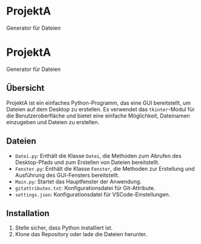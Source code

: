 # ProjektA
 Generator für Dateien
# ProjektA

Generator für Dateien

## Übersicht

ProjektA ist ein einfaches Python-Programm, das eine GUI bereitstellt, um Dateien auf dem Desktop zu erstellen. Es verwendet das `tkinter`-Modul für die Benutzeroberfläche und bietet eine einfache Möglichkeit, Dateinamen einzugeben und Dateien zu erstellen.

## Dateien

- `Datei.py`: Enthält die Klasse `Datei`, die Methoden zum Abrufen des Desktop-Pfads und zum Erstellen von Dateien bereitstellt.
- `Fenster.py`: Enthält die Klasse `Fenster`, die Methoden zur Erstellung und Ausführung des GUI-Fensters bereitstellt.
- `Main.py`: Startet das Hauptfenster der Anwendung.
- `gitattributes.txt`: Konfigurationsdatei für Git-Attribute.
- `settings.json`: Konfigurationsdatei für VSCode-Einstellungen.

## Installation

1. Stelle sicher, dass Python installiert ist.
2. Klone das Repository oder lade die Dateien herunter.

